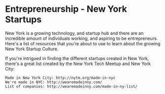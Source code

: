 Entrepreneurship - New York Startups
==================================================

New York is a growing technology, and startup hub and there are an incredible amount of individuals working, and aspiring to be entrepreneurs. Here's a list of resources that you're about to use to learn about the growing New York Startup Culture.

If you're intrigued in finding the different startups created in New York, there's a great list created by the New York Tech Meetup and New York City:

    Made in New York City: http://nytm.org/made-in-nyc
    We're made in NYC: http://wearemadeinny.com/
    List of companies: http://wearemadeinny.com/made-in-ny-list/
